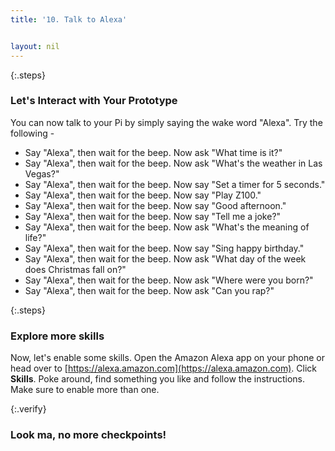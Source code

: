 ```yaml
---
title: '10. Talk to Alexa'


layout: nil
---
```


{:.steps}
### Let's Interact with Your Prototype

You can now talk to your Pi by simply saying the wake word "Alexa". Try the following -

* Say "Alexa", then wait for the beep. Now ask "What time is it?"  
* Say "Alexa", then wait for the beep. Now ask "What's the weather in Las Vegas?"  
* Say "Alexa", then wait for the beep. Now say "Set a timer for 5 seconds."
* Say "Alexa", then wait for the beep. Now say "Play Z100."
* Say "Alexa", then wait for the beep. Now say "Good afternoon."
* Say "Alexa", then wait for the beep. Now say "Tell me a joke?"
* Say "Alexa", then wait for the beep. Now ask "What's the meaning of life?"
* Say "Alexa", then wait for the beep. Now say "Sing happy birthday."
* Say "Alexa", then wait for the beep. Now ask "What day of the week does Christmas fall on?"
* Say "Alexa", then wait for the beep. Now ask "Where were you born?"
* Say "Alexa", then wait for the beep. Now ask "Can you rap?"

{:.steps}
### Explore more skills

Now, let's enable some skills. Open the Amazon Alexa app on your phone or head over to [https://alexa.amazon.com](https://alexa.amazon.com). Click **Skills**. Poke around, find something you like and follow the instructions. Make sure to enable more than one.

{:.verify}
### Look ma, no more checkpoints!
